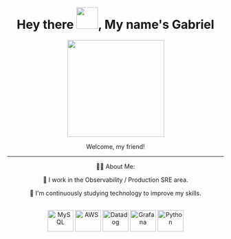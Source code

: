 <div id="header" align="center">
  <h1>Hey there <img src="https://media.giphy.com/media/hvRJCLFzcasrR4ia7z/giphy.gif" width="50px"/>, My name's Gabriel</h1>
<div align="center">
  <img height="225em" src="https://i.imgur.com/baoR9zJ.gif" />
</div>
<p> Welcome, my friend!

<hr />

<p> 👨‍💻 About Me:
  
📍 I work in the Observability / Production SRE area.

🎯 I'm continuously studying technology to improve my skills.
</p>

<div style="display: inline_block"><br>
  <img align="center" alt="MySQL" height="50" width="60" src="https://cdn.jsdelivr.net/gh/devicons/devicon/icons/mysql/mysql-original.svg">
  <img align="center" alt="AWS" height="50" width="60" src="https://www.logo.wine/a/logo/Amazon_Web_Services/Amazon_Web_Services-Logo.wine.svg">
  <img align="center" alt="Datadog" height="50" width="60" src="https://www.vectorlogo.zone/logos/datadoghq/datadoghq-icon.svg">
  <img align="center" alt="Grafana" height="50" width="60" src="https://www.vectorlogo.zone/logos/grafana/grafana-icon.svg">
  <img align="center" alt="Python" height="50" width="60" src="https://cdn.jsdelivr.net/gh/devicons/devicon/icons/python/python-original.svg">
</div>

